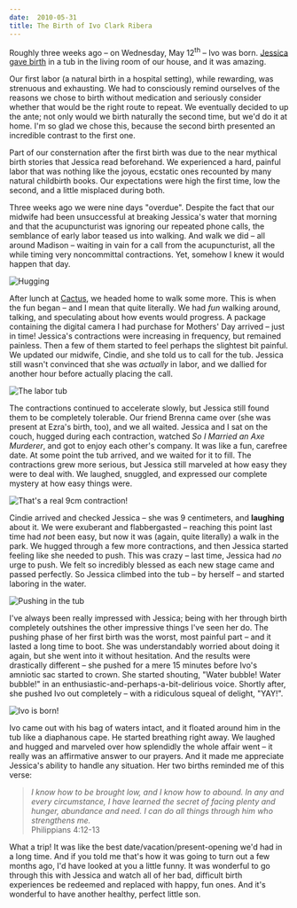 ```yaml
---
date:  2010-05-31
title: The Birth of Ivo Clark Ribera
---
```

Roughly three weeks ago &ndash; on Wednesday, May 12<sup>th</sup> &ndash; Ivo was born. [Jessica gave birth](http://jeskybera.blogspot.com/2010/05/birth-story.html) in a tub in the living room of our house, and it was amazing.

Our first labor (a natural birth in a hospital setting), while rewarding, was strenuous and exhausting. We had to consciously remind ourselves of the reasons we chose to birth without medication and seriously consider whether that would be the right route to repeat. We eventually decided to up the ante; not only would we birth naturally the second time, but we'd do it at home. I'm so glad we chose this, because the second birth presented an incredible contrast to the first one.

Part of our consternation after the first birth was due to the near mythical birth stories that Jessica read beforehand. We experienced a hard, painful labor that was nothing like the joyous, ecstatic ones recounted by many natural childbirth books. Our expectations were high the first time, low the second, and a little misplaced during both.

Three weeks ago we were nine days "overdue". Despite the fact that our midwife had been unsuccessful at breaking Jessica's water that morning and that the acupuncturist was ignoring our repeated phone calls, the semblance of early labor teased us into walking. And walk we did &ndash; all around Madison &ndash; waiting in vain for a call from the acupuncturist, all the while timing very noncommittal contractions. Yet, somehow I knew it would happen that day.

![Hugging](http://threebrothers.org/brendan/images/ivo-birth/01.jpg)

After lunch at [Cactus](http://www.urbanspoon.com/r/1/1130/restaurant/Madison-Park/Cactus-Madison-Park-Seattle), we headed home to walk some more. This is when the fun began &ndash; and I mean that quite literally. We had *fun* walking around, talking, and speculating about how events would progress. A package containing the digital camera I had purchase for Mothers' Day arrived &ndash; just in time! Jessica's contractions were increasing in frequency, but remained painless. Then a few of them started to feel perhaps the slightest bit painful. We updated our midwife, Cindie, and she told us to call for the tub. Jessica still wasn't convinced that she was *actually* in labor, and we dallied for another hour before actually placing the call.

![The labor tub](http://threebrothers.org/brendan/images/ivo-birth/02.jpg)

The contractions continued to accelerate slowly, but Jessica still found them to be completely tolerable. Our friend Brenna came over (she was present at Ezra's birth, too), and we all waited. Jessica and I sat on the couch, hugged during each contraction, watched *So I Married an Axe Murderer*, and got to enjoy each other's company. It was like a fun, carefree date. At some point the tub arrived, and we waited for it to fill. The contractions grew more serious, but Jessica still marveled at how easy they were to deal with. We laughed, snuggled, and expressed our complete mystery at how easy things were.

![That's a real 9cm contraction!](http://threebrothers.org/brendan/images/ivo-birth/03.jpg)

Cindie arrived and checked Jessica &ndash; she was 9 centimeters, and **laughing** about it. We were exuberant and flabbergasted &ndash; reaching this point last time had *not* been easy, but now it was (again, quite literally) a walk in the park. We hugged through a few more contractions, and then Jessica started feeling like she needed to push. This was crazy &ndash; last time, Jessica had *no* urge to push. We felt so incredibly blessed as each new stage came and passed perfectly. So Jessica climbed into the tub &ndash; by herself &ndash; and started laboring in the water.

![Pushing in the tub](http://threebrothers.org/brendan/images/ivo-birth/04.jpg)

I've always been really impressed with Jessica; being with her through birth completely outshines the other impressive things I've seen her do. The pushing phase of her first birth was the worst, most painful part &ndash; and it lasted a long time to boot. She was understandably worried about doing it again, but she went into it without hesitation. And the results were drastically different &ndash; she pushed for a mere 15 minutes before Ivo's amniotic sac started to crown. She started shouting, "Water bubble! Water bubble!" in an enthusiastic-and-perhaps-a-bit-delirious voice. Shortly after, she pushed Ivo out completely &ndash; with a ridiculous squeal of delight, "YAY!".

![Ivo is born!](http://threebrothers.org/brendan/images/ivo-birth/05.jpg)

Ivo came out with his bag of waters intact, and it floated around him in the tub like a diaphanous cape. He started breathing right away. We laughed and hugged and marveled over how splendidly the whole affair went &ndash; it really was an affirmative answer to our prayers. And it made me appreciate Jessica's ability to handle any situation. Her two births reminded me of this verse:

> *I know how to be brought low, and I know how to abound. In any and every circumstance, I have learned the secret of facing plenty and hunger, abundance and need. I can do all things through him who strengthens me.*
> <br/>Philippians 4:12-13

What a trip! It was like the best date/vacation/present-opening we'd had in a long time. And if you told me that's how it was going to turn out a few months ago, I'd have looked at you a little funny. It was wonderful to go through this with Jessica and watch all of her bad, difficult birth experiences be redeemed and replaced with happy, fun ones. And it's wonderful to have another healthy, perfect little son.

